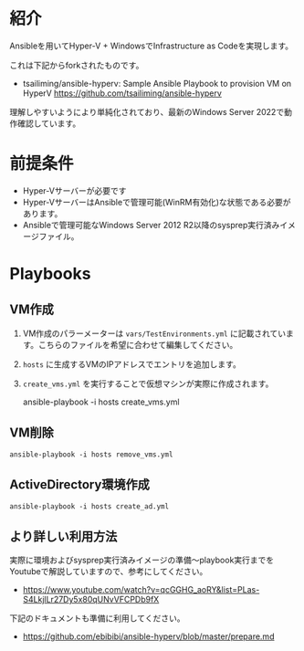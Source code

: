 # 紹介

Ansibleを用いてHyper-V + WindowsでInfrastructure as Codeを実現します。

これは下記からforkされたものです。

 - tsailiming/ansible-hyperv: Sample Ansible Playbook to provision VM on HyperV https://github.com/tsailiming/ansible-hyperv

理解しやすいようにより単純化されており、最新のWindows Server 2022で動作確認しています。


# 前提条件

* Hyper-Vサーバーが必要です
* Hyper-VサーバーはAnsibleで管理可能(WinRM有効化)な状態である必要があります。
* Ansibleで管理可能なWindows Server 2012 R2以降のsysprep実行済みイメージファイル。

# Playbooks

## VM作成

1. VM作成のパラーメーターは `vars/TestEnvironments.yml` に記載されています。こちらのファイルを希望に合わせて編集してください。
1. `hosts` に生成するVMのIPアドレスでエントリを追加します。
1. `create_vms.yml` を実行することで仮想マシンが実際に作成されます。

    ansible-playbook -i hosts create_vms.yml

## VM削除

    ansible-playbook -i hosts remove_vms.yml

## ActiveDirectory環境作成

    ansible-playbook -i hosts create_ad.yml

## より詳しい利用方法

実際に環境およびsysprep実行済みイメージの準備～playbook実行までをYoutubeで解説していますので、参考にしてください。

* https://www.youtube.com/watch?v=qcGGHG_aoRY&list=PLas-S4LkjlLr27Dy5x80qUNvVFCPDb9fX

下記のドキュメントも準備に利用してください。

* https://github.com/ebibibi/ansible-hyperv/blob/master/prepare.md